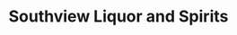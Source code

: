---
title: "Southview Liquor and Spirits"
url: /lloydminster/southview-liquor-and-spirits/
shop: alcohol
---